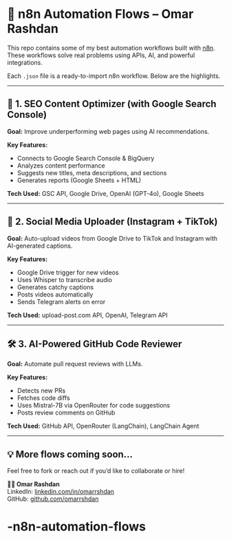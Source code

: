 # 🚀 n8n Automation Flows – Omar Rashdan

This repo contains some of my best automation workflows built with [n8n](https://n8n.io). These workflows solve real problems using APIs, AI, and powerful integrations.

Each `.json` file is a ready-to-import n8n workflow. Below are the highlights.

---

## 🧠 1. SEO Content Optimizer (with Google Search Console)

**Goal:** Improve underperforming web pages using AI recommendations.

**Key Features:**
- Connects to Google Search Console & BigQuery
- Analyzes content performance
- Suggests new titles, meta descriptions, and sections
- Generates reports (Google Sheets + HTML)

**Tech Used:** GSC API, Google Drive, OpenAI (GPT-4o), Google Sheets

---

## 📲 2. Social Media Uploader (Instagram + TikTok)

**Goal:** Auto-upload videos from Google Drive to TikTok and Instagram with AI-generated captions.

**Key Features:**
- Google Drive trigger for new videos
- Uses Whisper to transcribe audio
- Generates catchy captions
- Posts videos automatically
- Sends Telegram alerts on error

**Tech Used:** upload-post.com API, OpenAI, Telegram API

---

## 🛠️ 3. AI-Powered GitHub Code Reviewer

**Goal:** Automate pull request reviews with LLMs.

**Key Features:**
- Detects new PRs
- Fetches code diffs
- Uses Mistral-7B via OpenRouter for code suggestions
- Posts review comments on GitHub

**Tech Used:** GitHub API, OpenRouter (LangChain), LangChain Agent

---

## 💡 More flows coming soon...

Feel free to fork or reach out if you’d like to collaborate or hire!

**👨‍💻 Omar Rashdan**  
LinkedIn: [linkedin.com/in/omarrshdan](https://linkedin.com/in/omarrshdan)  
GitHub: [github.com/omarrshdan](https://github.com/omarrshdan)  
# -n8n-automation-flows
